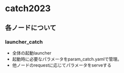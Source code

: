 # catch2023

## 各ノードについて
### launcher_catch
- 全体の起動launcher
- 起動時に必要なパラメータをparam_catch.yamlで管理。
- 他ノードのrequestに応じてパラメータをserveする
